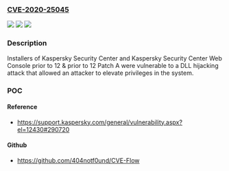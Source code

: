 ### [CVE-2020-25045](https://cve.mitre.org/cgi-bin/cvename.cgi?name=CVE-2020-25045)
![](https://img.shields.io/static/v1?label=Product&message=Kaspersky%20Security%20Center%20%26%20Kaspersky%20Security%20Center%20Web%20Console&color=blue)
![](https://img.shields.io/static/v1?label=Version&message=prior%20to%2012%20%26%20prior%20to%2012%20Patch%20A%20&color=brightgreen)
![](https://img.shields.io/static/v1?label=Vulnerability&message=Local%20Privilege%20Escalation%20(LPE)&color=brightgreen)

### Description

Installers of Kaspersky Security Center and Kaspersky Security Center Web Console prior to 12 & prior to 12 Patch A were vulnerable to a DLL hijacking attack that allowed an attacker to elevate privileges in the system.

### POC

#### Reference
- https://support.kaspersky.com/general/vulnerability.aspx?el=12430#290720

#### Github
- https://github.com/404notf0und/CVE-Flow


